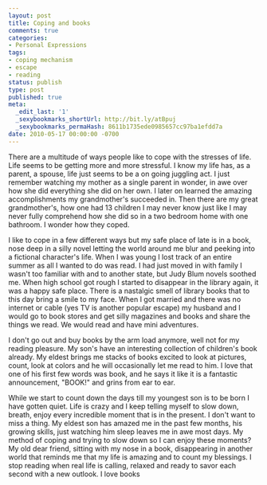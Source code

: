 ```yaml
---
layout: post
title: Coping and books
comments: true
categories:
- Personal Expressions
tags:
- coping mechanism
- escape
- reading
status: publish
type: post
published: true
meta:
  _edit_last: '1'
  _sexybookmarks_shortUrl: http://bit.ly/atBpuj
  _sexybookmarks_permaHash: 8611b1735ede0985657cc97ba1efdd7a
date: 2010-05-17 00:00:00 -0700
---
```

There are a multitude of ways people like to cope with the stresses of life.  Life seems to be getting more and more stressful.  I know my life has, as a parent, a spouse, life just seems to be a on going juggling act.  I just remember watching my mother as a single parent in wonder, in awe over how she did everything she did on her own.  I later on learned the amazing accomplishments my grandmother's succeeded in.  Then there are my great grandmother's, how one had 13 children I may never know just like I may never fully comprehend how she did so in a two bedroom home with one bathroom.  I wonder how they coped.

I like to cope in a few different ways but my safe place of late is in a book, nose deep in a silly novel letting the world around me blur and peeking into a fictional character's life.  When I was young I lost track of an entire summer as all I wanted to do was read.  I had just moved in with family I wasn't too familiar with and to another state, but Judy Blum novels soothed me.  When high school got rough I started to disappear in the library again, it was a happy safe place.  There is a nastalgic smell of library books that to this day bring a smile to my face.  When I got married and there was no internet or cable (yes TV is another popular escape) my husband and I would go to book stores and get silly magazines and books and share the things we read.  We would read and have mini adventures.

I don't go out and buy books by the arm load anymore, well not for my reading pleasure.  My son's have an interesting collection of children's book already.  My eldest brings me stacks of books excited to look at pictures, count, look at colors and he will occasionally let me read to him.  I love that one of his first few words was book, and he says it like it is a fantastic announcement, "BOOK!" and grins from ear to ear.  

While we start to count down the days till my youngest son is to be born I have gotten quiet.  Life is crazy and I keep telling myself to slow down, breath, enjoy every incredible moment that is in the present.  I don't want to miss a thing.  My eldest son has amazed me in the past few months, his growing skills, just watching him sleep leaves me in awe most days.  My method of coping and trying to slow down so I can enjoy these moments?  My old dear friend, sitting with my nose in a book, disappearing in another world that reminds me that my life is amazing and to count my blessings.  I stop reading when real life is calling, relaxed and ready to savor each second with a new outlook.  I love books
